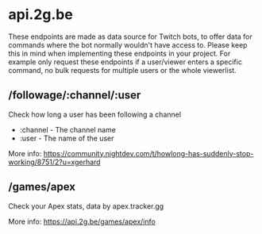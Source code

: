 # api.2g.be
These endpoints are made as data source for Twitch bots, to offer data for commands where the bot normally wouldn't have access to. Please keep this in mind when implementing these endpoints in your project. For example only request these endpoints if a user/viewer enters a specific command, no bulk requests for multiple users or the whole viewerlist.

## /followage/:channel/:user
Check how long a user has been following a channel
- :channel - The channel name
- :user - The name of the user

More info: https://community.nightdev.com/t/howlong-has-suddenly-stop-working/8751/2?u=xgerhard

## /games/apex
Check your Apex stats, data by apex.tracker.gg

More info: https://api.2g.be/games/apex/info